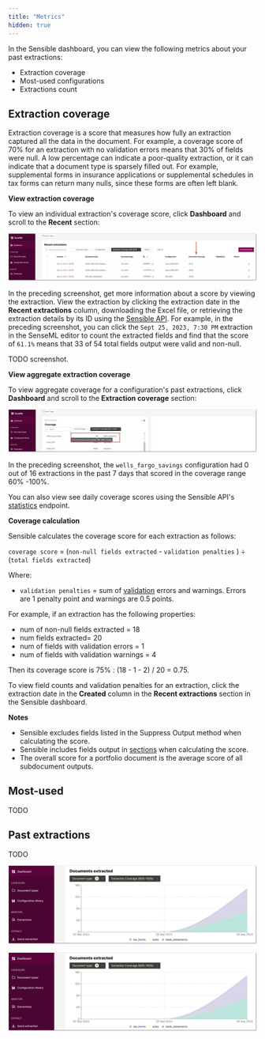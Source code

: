 ```yaml
---
title: "Metrics"
hidden: true
---
```


In the Sensible dashboard, you can view the following metrics about your past extractions:

- Extraction coverage
- Most-used configurations
- Extractions count

Extraction coverage
---

Extraction coverage is a score that measures how fully an extraction captured all the data in the document. For example, a coverage score of 70% for an extraction with no validation errors means that 30% of fields were null. A low percentage can indicate a poor-quality extraction, or it can indicate that a document type is sparsely filled out. For example, supplemental forms in insurance applications or supplemental schedules in tax forms can return many nulls, since these forms are often left blank.

**View extraction coverage**

To view an individual extraction's coverage score, click **Dashboard** and scroll to the **Recent** section:

![Click to enlarge](https://raw.githubusercontent.com/sensible-hq/sensible-docs/main/readme-sync/assets/v0/images/final/dashboard_coverage_1.png)

In the preceding screenshot, get more information about a score by viewing the extraction. View the extraction by clicking the extraction date in the **Recent extractions** column, downloading the Excel file, or retrieving the extraction details by its ID using the [Sensible API](ref:retrieving-results). For example, in the preceding screenshot, you can click the `Sept 25, 2023, 7:30 PM` extraction in the SenseML editor to count the extracted fields and find that the score of `61.1%` means that 33 of 54 total fields output were valid and non-null.



TODO screenshot.



**View aggregate extraction coverage**

To view aggregate coverage for a configuration's past extractions, click **Dashboard** and scroll to the **Extraction coverage** section:

![Click to enlarge](https://raw.githubusercontent.com/sensible-hq/sensible-docs/main/readme-sync/assets/v0/images/final/dashboard_coverage.png)

In the preceding screenshot, the `wells_fargo_savings` configuration had 0 out of 16 extractions in the past 7 days that scored in the coverage range 60% -100%.

 You can also view see daily coverage scores using the Sensible API's [statistics](ref:statistics) endpoint.

**Coverage calculation**

 Sensible calculates the coverage score for each extraction as follows:

`coverage score` = (`non-null fields extracted` - `validation penalties` )  ÷  (`total fields extracted`) 

Where:

- `validation penalties` =  sum of [validation](doc:validate-extractions) errors and warnings. Errors are 1 penalty point and warnings are 0.5 points.

For example, if an extraction has the following properties:

- num of non-null fields extracted = 18
- num fields extracted= 20
- num of fields with validation errors = 1
- num of fields with validation warnings = 4

Then its coverage score is 75% : (18 - 1 - 2) / 20 = 0.75. 

To view field counts and validation penalties for an extraction, click the extraction date in the **Created** column in the **Recent extractions** section in the Sensible dashboard.

**Notes**

- Sensible excludes fields listed in the Suppress Output method when calculating the score.
- Sensible includes fields output in [sections](doc:sections) when calculating the score.
- The overall score for a portfolio document is the average score of all subdocument outputs.



## Most-used 



TODO 


## Past extractions
TODO

![Click to enlarge](https://raw.githubusercontent.com/sensible-hq/sensible-docs/main/readme-sync/assets/v0/images/final/dashboard_count.png)









![Click to enlarge](https://raw.githubusercontent.com/sensible-hq/sensible-docs/main/readme-sync/assets/v0/images/final/dashboard_count.png)







